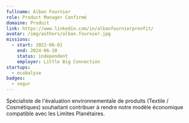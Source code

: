 ```yaml
---
fullname: Alban Fournier
role: Product Manager Confirmé
domaine: Produit
link: https://www.linkedin.com/in/albanfournierprenfit/
avatar: /img/authors/alban.fournier.jpg
missions:
  - start: 2022-06-01
    end: 2024-06-30
    status: independent
    employer: Little Big Connection
startups:
  - ecobalyse
badges:
  - segur
---
```


Spécialiste de l'évaluation environnementale de produits (Textile / 
 Cosmétiques) souhaitant contribuer à rendre notre modèle économique compatible avec les Limites Planétaires.
